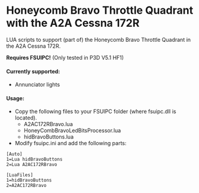 # Honeycomb Bravo Throttle Quadrant with the A2A Cessna 172R

LUA scripts to support (part of) the Honeycomb Bravo Throttle Quadrant in the A2A Cessna 172R.


**Requires FSUIPC!**
(Only tested in P3D V5.1 HF1)

#### Currently supported:
* Annunciator lights


#### Usage:
* Copy the following files  to your FSUIPC folder (where fsuipc.dll is located).
  * A2AC172RBravo.lua
  * HoneyCombBravoLedBitsProcessor.lua
  * hidBravoButtons.lua
* Modify fsuipc.ini and add the following parts:

```
[Auto]
1=Lua hidBravoButtons
2=Lua A2AC172RBravo

[LuaFiles]
1=hidBravoButtons
2=A2AC172RBravo
```
